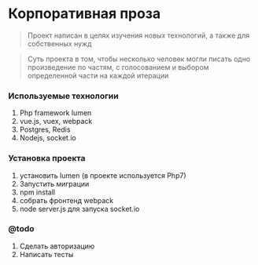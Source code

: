 # Корпоративная проза

> Проект написан в целях изучения новых технологий, а также для собственных нужд

> Суть проекта в том, чтобы несколько человек могли писать одно произведение по частям, с голосованием и выбором определенной части на каждой итерации

### Используемые технологии
1. Php framework lumen
2. vue.js, vuex, webpack
3. Postgres, Redis
4. Nodejs, socket.io

### Установка проекта
1. установить lumen (в проекте используется Php7)
2. Запустить миграции
3. npm install
4. собрать фронтенд webpack
5. node server.js для запуска socket.io

### @todo
1. Сделать авторизацию
2. Написать тесты
